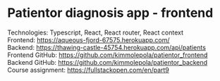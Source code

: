 # Patientor diagnosis app - frontend

Technologies: Typescript, React, React router, React context<br />
Frontend: https://aqueous-fjord-67575.herokuapp.com/ <br />
Backend: https://thawing-castle-45754.herokuapp.com/api/patients <br />
Frontend GitHub: https://github.com/kimmolepola/patientor_frontend <br />
Backend GitHub: https://github.com/kimmolepola/patientor_backend <br />
Course assignment: https://fullstackopen.com/en/part9
